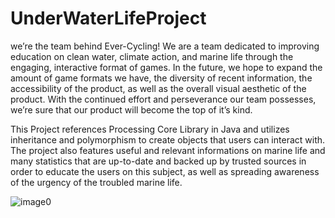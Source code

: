 
# UnderWaterLifeProject
we’re the team behind Ever-Cycling! We are a team dedicated to improving education on clean water, climate action, and marine life through the engaging, interactive format of games. In the future, we hope to expand the amount of game formats we have, the diversity of recent information, the accessibility of the product, as well as the overall visual aesthetic of the product. With the continued effort and perseverance our team possesses, we’re sure that our product will become the top of it’s kind.

This Project references Processing Core Library in Java and utilizes inheritance and polymorphism to create objects that users can interact with. The project also features useful and relevant informations on marine life and many statistics that are up-to-date and backed up by trusted sources in order to educate the users on this subject, as well as spreading awareness of the urgency of the troubled marine life.

![image0](https://user-images.githubusercontent.com/70926365/126910538-ea0226a2-fa78-4c00-bab3-3bce007faf97.jpg)
